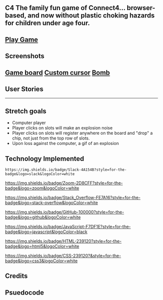 C4 
The family fun game of Connect4... browser-based, and now without plastic choking hazards for children under age four.
----
[Play Game](https://atomic82.github.io/Connect-Four/)
----
Screenshots
----
[Game board](/assets/ScreenshotGame.png)
[Custom cursor](/assets/SkeleCursor.png)
[Bomb](/assets/RedBomb.png)
----
User Stories
----

----
Stretch goals
----
- Computer player
- Player clicks on slots will make an explosion noise
- Player clicks on slots will register anywhere on the board and "drop" a chip, not just from the top row of slots.
- Upon loss against the computer, a gif of an explosion 

Technology Implemented
----
	https://img.shields.io/badge/Slack-4A154B?style=for-the-badge&logo=slack&logoColor=white

  https://img.shields.io/badge/Zoom-2D8CFF?style=for-the-badge&logo=zoom&logoColor=white

  https://img.shields.io/badge/Stack_Overflow-FE7A16?style=for-the-badge&logo=stack-overflow&logoColor=white

  https://img.shields.io/badge/GitHub-100000?style=for-the-badge&logo=github&logoColor=white

  https://img.shields.io/badge/JavaScript-F7DF1E?style=for-the-badge&logo=javascript&logoColor=black

  https://img.shields.io/badge/HTML-239120?style=for-the-badge&logo=html5&logoColor=white

  https://img.shields.io/badge/CSS-239120?&style=for-the-badge&logo=css3&logoColor=white

Credits
----

Psuedocode
----